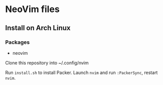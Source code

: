 # NeoVim files

## Install on Arch Linux

### Packages

- neovim

Clone this repository into
~/.config/nvim

Run `install.sh` to install Packer.
Launch `nvim` and run `:PackerSync`, restart `nvim`.
